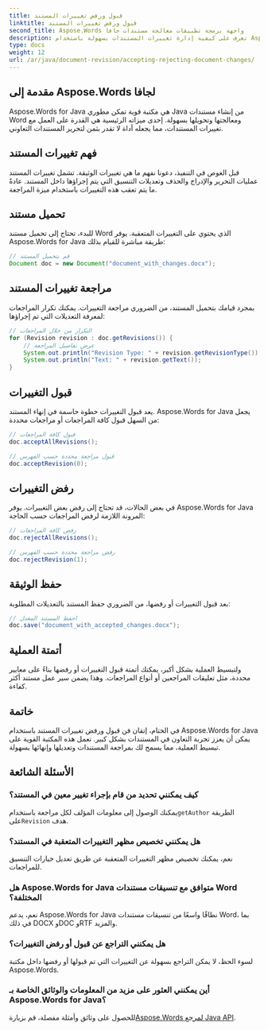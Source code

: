 ```yaml
---
title: قبول ورفض تغييرات المستند
linktitle: قبول ورفض تغييرات المستند
second_title: Aspose.Words واجهة برمجة تطبيقات معالجة مستندات جافا
description: تعرف على كيفية إدارة تغييرات المستندات بسهولة باستخدام Aspose.Words for Java. قبول ورفض المراجعات بسلاسة.
type: docs
weight: 12
url: /ar/java/document-revision/accepting-rejecting-document-changes/
---
```


## مقدمة إلى Aspose.Words لجافا

Aspose.Words for Java هي مكتبة قوية تمكن مطوري Java من إنشاء مستندات Word ومعالجتها وتحويلها بسهولة. إحدى ميزاته الرئيسية هي القدرة على العمل مع تغييرات المستندات، مما يجعله أداة لا تقدر بثمن لتحرير المستندات التعاوني.

## فهم تغييرات المستند

قبل الغوص في التنفيذ، دعونا نفهم ما هي تغييرات الوثيقة. تشمل تغييرات المستند عمليات التحرير والإدراج والحذف وتعديلات التنسيق التي يتم إجراؤها داخل المستند. عادةً ما يتم تعقب هذه التغييرات باستخدام ميزة المراجعة.

## تحميل مستند

للبدء، تحتاج إلى تحميل مستند Word الذي يحتوي على التغييرات المتعقبة. يوفر Aspose.Words for Java طريقة مباشرة للقيام بذلك:

```java
// قم بتحميل المستند
Document doc = new Document("document_with_changes.docx");
```

## مراجعة تغييرات المستند

بمجرد قيامك بتحميل المستند، من الضروري مراجعة التغييرات. يمكنك تكرار المراجعات لمعرفة التعديلات التي تم إجراؤها:

```java
// التكرار من خلال المراجعات
for (Revision revision : doc.getRevisions()) {
    // عرض تفاصيل المراجعة
    System.out.println("Revision Type: " + revision.getRevisionType());
    System.out.println("Text: " + revision.getText());
}
```

## قبول التغييرات

يعد قبول التغييرات خطوة حاسمة في إنهاء المستند. Aspose.Words for Java يجعل من السهل قبول كافة المراجعات أو مراجعات محددة:

```java
// قبول كافة المراجعات
doc.acceptAllRevisions();

// قبول مراجعة محددة حسب الفهرس
doc.acceptRevision(0);
```

## رفض التغييرات

في بعض الحالات، قد تحتاج إلى رفض بعض التغييرات. يوفر Aspose.Words for Java المرونة اللازمة لرفض المراجعات حسب الحاجة:

```java
// رفض كافة المراجعات
doc.rejectAllRevisions();

// رفض مراجعة محددة حسب الفهرس
doc.rejectRevision(1);
```

## حفظ الوثيقة

بعد قبول التغييرات أو رفضها، من الضروري حفظ المستند بالتعديلات المطلوبة:

```java
// احفظ المستند المعدل
doc.save("document_with_accepted_changes.docx");
```

## أتمتة العملية

ولتبسيط العملية بشكل أكبر، يمكنك أتمتة قبول التغييرات أو رفضها بناءً على معايير محددة، مثل تعليقات المراجعين أو أنواع المراجعات. وهذا يضمن سير عمل مستند أكثر كفاءة.

## خاتمة

في الختام، إتقان فن قبول ورفض تغييرات المستند باستخدام Aspose.Words for Java يمكن أن يعزز تجربة التعاون في المستندات بشكل كبير. تعمل هذه المكتبة القوية على تبسيط العملية، مما يسمح لك بمراجعة المستندات وتعديلها وإنهائها بسهولة.

## الأسئلة الشائعة

### كيف يمكنني تحديد من قام بإجراء تغيير معين في المستند؟

 يمكنك الوصول إلى معلومات المؤلف لكل مراجعة باستخدام`getAuthor` الطريقة على`Revision` هدف.

### هل يمكنني تخصيص مظهر التغييرات المتعقبة في المستند؟

نعم، يمكنك تخصيص مظهر التغييرات المتعقبة عن طريق تعديل خيارات التنسيق للمراجعات.

### هل Aspose.Words for Java متوافق مع تنسيقات مستندات Word المختلفة؟

نعم، يدعم Aspose.Words for Java نطاقًا واسعًا من تنسيقات مستندات Word، بما في ذلك DOCX وDOC وRTF والمزيد.

### هل يمكنني التراجع عن قبول أو رفض التغييرات؟

لسوء الحظ، لا يمكن التراجع بسهولة عن التغييرات التي تم قبولها أو رفضها داخل مكتبة Aspose.Words.

### أين يمكنني العثور على مزيد من المعلومات والوثائق الخاصة بـ Aspose.Words for Java؟

 للحصول على وثائق وأمثلة مفصلة، قم بزيارة[Aspose.Words لمرجع Java API](https://reference.aspose.com/words/java/).